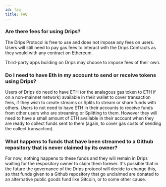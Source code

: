 ```yaml
---
id: faq
title: FAQ
---
```

### Are there fees for using Drips?
The Drips Protocol is free to use and does not impose any fees on users. Users will still need to pay gas
fees to interact with the Drips Contracts as they would with any contract on Ethereum.

Third-party apps building on Drips may choose to impose fees of their own.

### Do I need to have Eth in my account to send or receive tokens using Drips?
Users of Drips do need to have ETH (or the analagous gas token to ETH if on a non-mainnet network)
available in their wallet to cover transaction fees, if they wish to create streams or Splits to 
stream or share funds with others. Users to not need to have ETH in their accounts to receive
funds from other users who are streaming or Splitting to them. However they will need to have
a small amount of ETH available in their account when they are ready to collect funds sent to
them (again, to cover gas costs of sending the collect transaction).

### What happens to funds that have been streamed to a Github repository that is never claimed by its owner?
For now, nothing happens to these funds and they will remain in Drips waiting for the respository owner to claim them forever. It's possible that in the future the governance of the Drips protocol will decide to change this, so that funds given to a Github repository that go unclaimed are donated to an alternative public goods fund like Gitcoin, or to some other cause.
